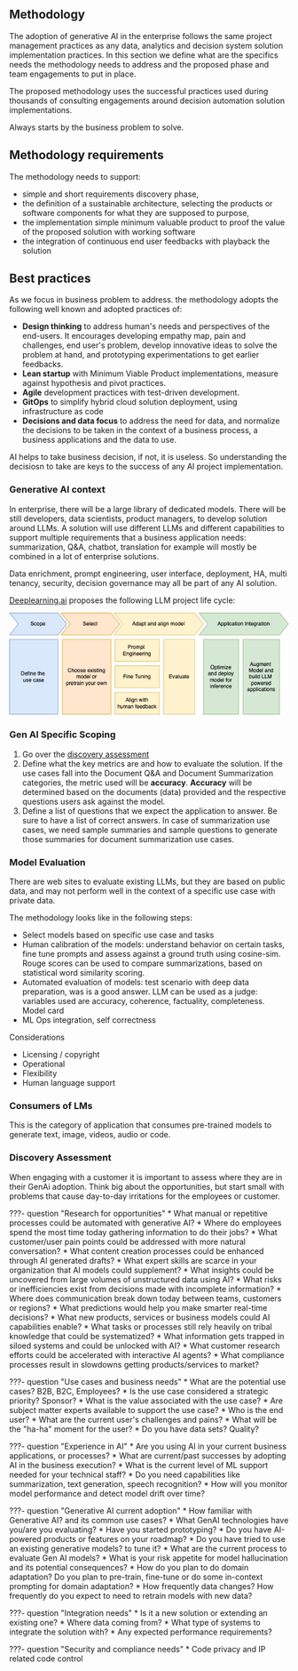 ## Methodology

The adoption of generative AI in the enterprise follows the same project management practices as any data, analytics and decision system solution implementation practices. In this section we define what are the specifics needs the methodology needs to address and the proposed phase and team engagements to put in place.

The proposed methodology uses the successful practices used during thousands of consulting engagements around decision automation solution implementations.

Always starts by the business problem to solve.

## Methodology requirements

The methodology needs to support:

* simple and short requirements discovery phase,
* the definition of a sustainable architecture, selecting the products or software components for what they are supposed to purpose,
* the implementation simple minimum valuable product to proof the value of the proposed solution with working software
* the integration of continuous end user feedbacks with playback the solution

## Best practices

As we focus in business problem to address. the methodology adopts the following well known and adopted practices of:

* **Design thinking** to address human's needs and perspectives of the end-users. It encourages developing empathy map, pain and challenges, end user's problem, develop innovative ideas to solve the problem at hand, and prototyping experimentations to get earlier feedbacks.
* **Lean startup** with Minimum Viable Product implementations, measure against hypothesis and pivot practices.
* **Agile** development practices with test-driven development.
* **GitOps** to simplify hybrid cloud solution deployment, using infrastructure as code
* **Decisions and data focus** to address the need for data, and normalize the decisions to be taken in the context of a business process, a business applications and the data to use.

AI helps to take business decision, if not, it is useless. So understanding the decisiosn to take are keys to the success of any AI project implementation.

### Generative AI context

In enterprise, there will be a large library of dedicated models. There will be still developers, data scientists, product managers, to develop solution around LLMs. A solution will use different LLMs and different capabilities to support multiple requirements that a business application needs: summarization, Q&A, chatbot, translation for example will mostly be combined in a lot of enterprise solutions.

Data enrichment, prompt engineering, user interface, deployment, HA, multi tenancy, security, decision governance may all be part of any AI solution.

[Deeplearning.ai](https://www.deeplearning.ai/) proposes the following LLM project life cycle:

![](./diagrams/llm-project.drawio.png)

### Gen AI Specific Scoping

1. Go over the [discovery assessment](#discovery-assessment)
1. Define what the key metrics are and how to evaluate the solution. If the use cases fall into the Document Q&A and Document Summarization categories, the metric used will be **accuracy**. **Accuracy** will be determined based on the documents (data) provided and the respective questions users ask against the model.
1. Define a list of questions that we expect the application to answer. Be sure to have a list of correct answers. In case of summarization use cases, we need sample summaries and sample questions to generate those summaries for document summarization use cases.


### Model Evaluation

There are web sites to evaluate existing LLMs, but they are based on public data, and may not perform well in the context of a specific use case with private data.

The methodology looks like in the following steps:

* Select models based on specific use case and tasks
* Human calibration of the models: understand behavior on certain tasks, fine tune prompts and assess against a ground truth using cosine-sim. Rouge scores can be used to compare summarizations, based on statistical word similarity scoring.
* Automated evaluation of models: test scenario with deep data preparation, was is a good answer. LLM can be used as a judge: variables used are accuracy, coherence, factuality, completeness. Model card
* ML Ops integration, self correctness

Considerations

* Licensing / copyright
* Operational
* Flexibility
* Human language support

### Consumers of LMs

This is the category of application that consumes pre-trained models to generate text, image, videos, audio or code.

### Discovery Assessment

When engaging with a customer it is important to assess where they are in their GenAi adoption. Think big about the opportunities, but start small with problems that cause day-to-day irritations for the employees or customer.

???- question "Research for opportunities"
    * What manual or repetitive processes could be automated with generative AI?
    * Where do employees spend the most time today gathering information to do their jobs?
    * What customer/user pain points could be addressed with more natural conversation?
    * What content creation processes could be enhanced through AI generated drafts?
    * What expert skills are scarce in your organization that AI models could supplement?
    * What insights could be uncovered from large volumes of unstructured data using AI?
    * What risks or inefficiencies exist from decisions made with incomplete information?
    * Where does communication break down today between teams, customers or regions?
    * What predictions would help you make smarter real-time decisions?
    * What new products, services or business models could AI capabilities enable?
    * What tasks or processes still rely heavily on tribal knowledge that could be systematized?
    * What information gets trapped in siloed systems and could be unlocked with AI?
    * What customer research efforts could be accelerated with interactive AI agents?
    * What compliance processes result in slowdowns getting products/services to market?

???- question "Use cases and business needs"
    * What are the potential use cases? B2B, B2C, Employees?
    * Is the use case considered a strategic priority? Sponsor?
    * What is the value associated with the use case?
    * Are subject matter experts available to support the use case?
    * Who is the end user?
    * What are the current user's challenges and pains?
    * What will be the "ha-ha" moment for the user?
    * Do you have data sets? Quality?

???- question "Experience in AI"
    * Are you using AI in your current business applications, or processes?
    * What are current/past successes by adopting AI in the business execution?
    * What is the current level of ML support needed for your technical staff?
    * Do you need capabilities like summarization, text generation, speech recognition?
    * How will you monitor model performance and detect model drift over time?


???- question "Generative AI current adoption"
    * How familiar with Generative AI? and its common use cases?
    * What GenAI technologies have you/are you evaluating?
    * Have you started prototyping?
    * Do you have AI-powered products or features on your roadmap?
    * Do you have tried to use an existing generative models? to tune it?
    * What are the current process to evaluate Gen AI models?
    * What is your risk appetite for model hallucination and its potential consequences?
    * How do you plan to do domain  adaptation? Do you plan to pre-train, fine-tune or do some in-context  prompting for domain adaptation?
    * How frequently data changes? How frequently do you expect to need to retrain models with new data?


???- question "Integration needs"
    * Is it a new solution or extending an existing one?
    * Where data coming from?
    * What type of systems to integrate the solution with? 
    * Any expected performance requirements? 

???- question "Security and compliance needs"
    * Code privacy and IP related code control
